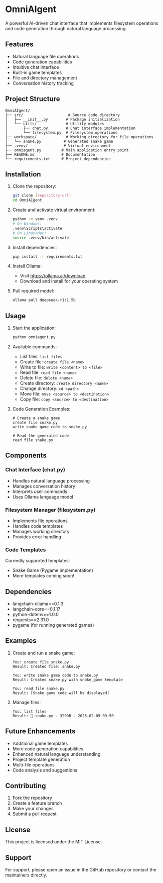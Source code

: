 # OmniAIgent

A powerful AI-driven chat interface that implements filesystem operations and code generation through natural language processing.

## Features

- Natural language file operations
- Code generation capabilities
- Intuitive chat interface
- Built-in game templates
- File and directory management
- Conversation history tracking

## Project Structure

```
OmniAIgent/
├── src/                    # Source code directory
│   ├── __init__.py        # Package initialization
│   └── utils/             # Utility modules
│       ├── chat.py        # Chat interface implementation
│       └── filesystem.py  # Filesystem operations
├── workspace/             # Working directory for file operations
│   └── snake.py          # Generated snake game
├── .venv/                # Virtual environment
├── omniagent.py         # Main application entry point
├── README.md            # Documentation
└── requirements.txt     # Project dependencies
```

## Installation

1. Clone the repository:
   ```bash
   git clone [repository-url]
   cd OmniAIgent
   ```

2. Create and activate virtual environment:
   ```bash
   python -m venv .venv
   # On Windows:
   .venv\Scripts\activate
   # On Linux/Mac:
   source .venv/bin/activate
   ```

3. Install dependencies:
   ```bash
   pip install -r requirements.txt
   ```

4. Install Ollama:
   - Visit https://ollama.ai/download
   - Download and install for your operating system

5. Pull required model:
   ```bash
   ollama pull deepseek-r1:1.5b
   ```

## Usage

1. Start the application:
   ```bash
   python omniagent.py
   ```

2. Available commands:
   - List files: `list files`
   - Create file: `create file <name>`
   - Write to file: `write <content> to <file>`
   - Read file: `read file <name>`
   - Delete file: `delete <name>`
   - Create directory: `create directory <name>`
   - Change directory: `cd <path>`
   - Move file: `move <source> to <destination>`
   - Copy file: `copy <source> to <destination>`

3. Code Generation Examples:
   ```
   # Create a snake game
   create file snake.py
   write snake game code to snake.py
   
   # Read the generated code
   read file snake.py
   ```

## Components

### Chat Interface (chat.py)
- Handles natural language processing
- Manages conversation history
- Interprets user commands
- Uses Ollama language model

### Filesystem Manager (filesystem.py)
- Implements file operations
- Handles code templates
- Manages working directory
- Provides error handling

### Code Templates
Currently supported templates:
- Snake Game (Pygame implementation)
- More templates coming soon!

## Dependencies

- langchain-ollama==0.1.3
- langchain-core==0.1.17
- python-dotenv==1.0.0
- requests==2.31.0
- pygame (for running generated games)

## Examples

1. Create and run a snake game:
   ```
   You: create file snake.py
   Result: Created file: snake.py

   You: write snake game code to snake.py
   Result: Created snake.py with snake_game template

   You: read file snake.py
   Result: [Snake game code will be displayed]
   ```

2. Manage files:
   ```
   You: list files
   Result: 📄 snake.py - 3299B - 2025-02-09 09:50
   ```

## Future Enhancements

- Additional game templates
- More code generation capabilities
- Enhanced natural language understanding
- Project template generation
- Multi-file operations
- Code analysis and suggestions

## Contributing

1. Fork the repository
2. Create a feature branch
3. Make your changes
4. Submit a pull request

## License

This project is licensed under the MIT License.

## Support

For support, please open an issue in the GitHub repository or contact the maintainers directly.